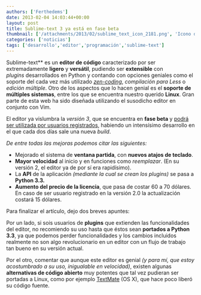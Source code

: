 ```yaml
---
authors: ['Ferthedems']
date: 2013-02-04 14:03:44+00:00
layout: post
title: Sublime-text 3 ya está en fase beta
thumbnail: ['/attachments/2013/02/sublime_text_icon_2181.png', 'Icono de Sublime Text']
categories: ['noticias']
tags: ['desarrollo','editor','programación','sublime-text']
---
```


Sublime-text** es un **editor de código** caracterizado por ser extremadamente **ligero** y **versátil**, pudiendo ser **extensible** con _plugins_ desarrollados en Python y contando con opciones geniales como el soporte del cada vez más utilizado _[zen-coding](http://en.wikipedia.org/wiki/Zen_Coding)_, _compilación para Less_ o _edición múltiple_. Otro de los aspectos que lo hacen genial es el **soporte de múltiples sistemas**, entre los que se encuentra nuestro querido **Linux**. Gran parte de esta web ha sido diseñada utilizando el susodicho editor en conjunto con Vim.

El editor ya vislumbra la _versión 3_, que se encuentra en **fase beta** y [podrá ser utilizada por usuarios registrados](http://www.sublimetext.com/3), habiendo un intensísimo desarrollo en el que cada dos días sale una nueva _build_.

_De entre todas las mejoras podemos citar las siguientes:_
  * Mejorado el sistema de **ventana partida**, con **nuevos atajos de teclado**.
  * **Mayor velocidad** al inicio y en funciones como _reemplazar_. (En su versión 2, el editor ya de por sí era rapidísimo).
  * La **API** de la aplicación _(mediante la cual se crean los plugins)_ se pasa a **Python 3.3.**
  * **Aumento del precio de la licencia**, que pasa de costar 60 a 70 dólares. En caso de ser usuario registrado en la versión 2.0 la actualización costará 15 dólares.

Para finalizar el artículo, dejo dos breves apuntes:

Por un lado, si sois usuarios de **plugins** que extienden las funcionalidades del editor, no recomiendo su uso hasta que éstos sean **portados a Python 3.3**, ya que podemos perder funcionalidades y los cambios incluidos realmente no son algo revolucionario en un editor con un flujo de trabajo tan bueno en su versión actual.

Por el otro, comentar que aunque este editor es genial _(y para mí, que estoy acostumbrado a su uso, inigualable en velocidad)_, existen algunas **alternativas de código abierto** muy potentes que tal vez pudieran ser portadas a Linux, como por ejemplo [TextMate](https://github.com/textmate/textmate) (OS X), que hace poco liberó su código fuente.